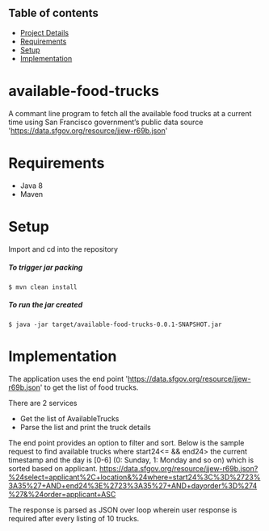 ## Table of contents
* [Project Details](#available-food-trucks)
* [Requirements](#Requirements)
* [Setup](#Setup)
* [Implementation](#Implementation)

# available-food-trucks
A commant line program to fetch all the available food trucks at a current time using San Francisco government’s public data source 'https://data.sfgov.org/resource/jjew-r69b.json'

# Requirements
* Java 8
* Maven

# Setup
Import and cd into the repository
##### To trigger jar packing
```
$ mvn clean install 
```
##### To run the jar created
```
$ java -jar target/available-food-trucks-0.0.1-SNAPSHOT.jar
```

# Implementation
The application uses the end point 'https://data.sfgov.org/resource/jjew-r69b.json' to get the list of food trucks.

There are 2 services 
* Get the list of AvailableTrucks
* Parse the list and print the truck details

The end point provides an option to filter and sort.
Below is the sample request to find available trucks where start24<= && end24> the current timestamp and the day is [0-6] (0: Sunday, 1: Monday and so on) which is sorted based on applicant.
https://data.sfgov.org/resource/jjew-r69b.json?%24select=applicant%2C+location&%24where=start24%3C%3D%2723%3A35%27+AND+end24%3E%2723%3A35%27+AND+dayorder%3D%274%27&%24order=applicant+ASC

The response is parsed as JSON over loop wherein user response is required after every listing of 10 trucks.
